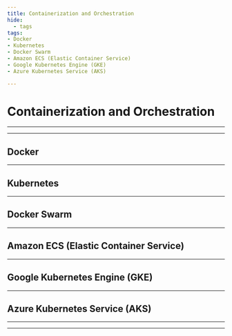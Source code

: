 ```yaml
---
title: Containerization and Orchestration
hide:
  - tags
tags:
- Docker
- Kubernetes
- Docker Swarm
- Amazon ECS (Elastic Container Service)
- Google Kubernetes Engine (GKE)
- Azure Kubernetes Service (AKS)

---
```



# Containerization and Orchestration


---


---


## Docker


------


## Kubernetes



------


## Docker Swarm


---------


## Amazon ECS (Elastic Container Service)


---------


## Google Kubernetes Engine (GKE)


---------


## Azure Kubernetes Service (AKS)


---------




---





